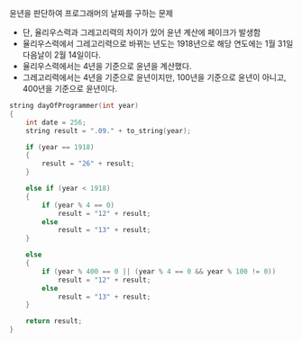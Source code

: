 윤년을 판단하여 프로그래머의 날짜를 구하는 문제
- 단, 율리우스력과 그레고리력의 차이가 있어 윤년 계산에 페이크가 발생함
- 율리우스력에서 그레고리력으로 바뀌는 년도는 1918년으로 해당 연도에는 1월 31일 다음날이 2월 14일이다.
- 율리우스력에서는 4년을 기준으로 윤년을 계산했다.
- 그레고리력에서는 4년을 기준으로 윤년이지만, 100년을 기준으로 윤년이 아니고, 400년을 기준으로 윤년이다.
```C++
string dayOfProgrammer(int year) 
{
	int date = 256;
	string result = ".09." + to_string(year);

	if (year == 1918)
	{
		result = "26" + result;
	}

	else if (year < 1918)
	{
		if (year % 4 == 0)
			result = "12" + result;
		else
			result = "13" + result;
	}

	else
	{
		if (year % 400 == 0 || (year % 4 == 0 && year % 100 != 0))
			result = "12" + result;
		else
			result = "13" + result;
	}

	return result;
}
```